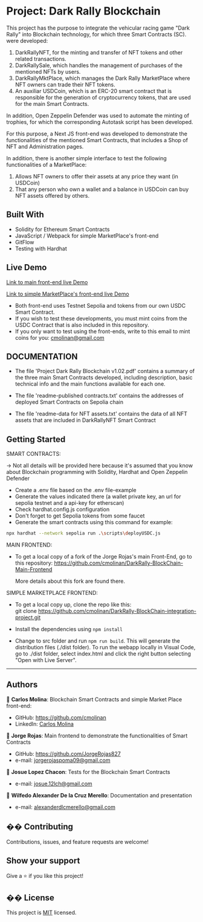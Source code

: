 # Project: Dark Rally Blockchain
This project has the purpose to integrate the vehicular racing game "Dark Rally" into Blockchain technology, for which three Smart Contracts (SC). were developed:
1) DarkRallyNFT, for the minting and transfer of NFT tokens and other related transactions.
2) DarkRallySale, which handles the management of purchases of the mentioned NFTs by users.
3) DarkRallyMktPlace, which manages the Dark Rally MarketPlace where NFT owners can trade their NFT tokens.
4) An auxiliar USDCoin, which is an ERC-20 smart contract that is responsible for the generation of cryptocurrency tokens, that  are used for the main Smart Contracts.

In addition, Open Zeppelin Defender was used to automate the minting of trophies, for which the corresponding Autotask script has been developed.

For this purpose, a Next JS front-end was developed to demonstrate the functionalities of the mentioned Smart Contracts, that includes a Shop of NFT and Administration pages.  

In addition, there is another simple interface to test the following functionalities of a MarketPlace:
1) Allows NFT owners to offer their assets at any price they want (in USDCoin)
2) That any person who own a wallet and a balance in USDCoin can buy NFT assets offered by others.

## Built With
- Solidity for Ethereum Smart Contracts
- JavaScript / Webpack for simple MarketPlace's front-end
- GitFlow
- Testing with Hardhat

## Live Demo
[Link to main front-end live Demo](https://dark-rally-blockchain-main-frontend.vercel.app/)

[Link to simple MarketPlace's front-end live Demo](https://cmolinan.github.io/DarkRallyMarketPlace/)

- Both front-end uses Testnet Sepolia and  tokens from our own USDC Smart Contract.
- If you wish to test these developments, you must mint coins from the USDC Contract that is also included in this repository.
- If you only want to test using the front-ends, write to this email to mint coins for you: cmolinan@gmail.com

## DOCUMENTATION

- The file 'Project Dark Rally Blockchain v1.02.pdf' contains a summary of the three main Smart Contracts developed, including description, basic technical info and the main functions available for each one. 

- The file 'readme-published contracts.txt' contains the addresses of deployed Smart Contracts on Sepolia chain

- The file 'readme-data for NFT assets.txt' contains the data of all NFT assets that are included in DarkRallyNFT Smart Contract

## Getting Started

SMART CONTRACTS:

-> Not all details will be provided here because it's assumed that you know about Blockchain programming with Solidity, Hardhat and Open Zeppelin Defender

- Create a .env file based on the .env file-example
- Generate the values ​​indicated there (a wallet private key, an url for sepolia testnet and a api-key for etherscan)
- Check hardhat.config.js configuration
- Don't forget to get Sepolia tokens from some faucet
- Generate the smart contracts using this command for example: 
```bash
npx hardhat --network sepolia run .\scripts\deployUSDC.js
```

MAIN FRONTEND:
- To get a local copy of a fork of the Jorge Rojas's main Front-End, go to this repository:
  https://github.com/cmolinan/DarkRally-BlockChain-Main-Frontend

  More details about this fork are found there.

SIMPLE MARKETPLACE FRONTEND:
- To get a local copy up, clone the repo like this:  
  git clone https://github.com/cmolinan/DarkRally-BlockChain-integration-project.git
​
- Install the dependencies using `npm install`

- Change to src folder and run `npm run build`. This will generate the distribution files (./dist folder).
  To run the webapp locally in Visual Code, go to ./dist folder, select index.html and click the right button selecting "Open with Live Server".

------


## Authors
👤 **Carlos Molina**: 
Blockchain Smart Contracts and simple Market Place front-end:

- GitHub: https://github.com/cmolinan
- LinkedIn: [Carlos Molina](https://www.linkedin.com/in/carlosmolinan/)

👤 **Jorge Rojas**:
Main frontend to demonstrate the functionalities of Smart Contracts
- GitHub: https://github.com/JorgeRojas827
- e-mail: jorgerojaspoma09@gmail.com

👤 **Josue Lopez Chacon**: Tests for the Blockchain Smart Contracts
- e-mail: josue.12lch@gmail.com

👤 **Wilfedo Alexander De la Cruz Merello**: Documentation and presentation
- e-mail: alexanderdlcmerello@gmail.com


## �� Contributing
Contributions, issues, and feature requests are welcome!
​
## Show your support
Give a ⭐️ if you like this project!

## �� License
This project is [MIT](./MIT.md) licensed.

